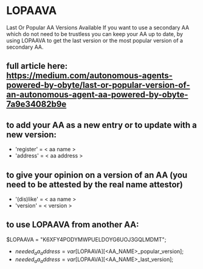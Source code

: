 # LOPAAVA
Last Or Popular AA Versions Available
If you want to use a secondary AA which do not need to be trustless you can keep your AA up to date, by using LOPAAVA to get the last version or the most popular version of a secondary AA.

## full article here: https://medium.com/autonomous-agents-powered-by-obyte/last-or-popular-version-of-an-autonomous-agent-aa-powered-by-obyte-7a9e34082b9e

## to add your AA as a new entry or to update with a new version:
* 'register' = < aa name >
* 'address' = < aa address >
  
## to give your opinion on a version of an AA (you need to be attested by the real name attestor)
* '(dis)like' = < aa name >
* 'version' = < version >

## to use LOPAAVA from another AA:
$LOPAAVA = "K6XFY4PODYMWPUELDOYG6UOJ3GQLMDMT";
* $needed_aa_address = var[$LOPAAVA][<AA_NAME>_popular_version];
* $needed_aa_address = var[$LOPAAVA][<AA_NAME>_last_version];
